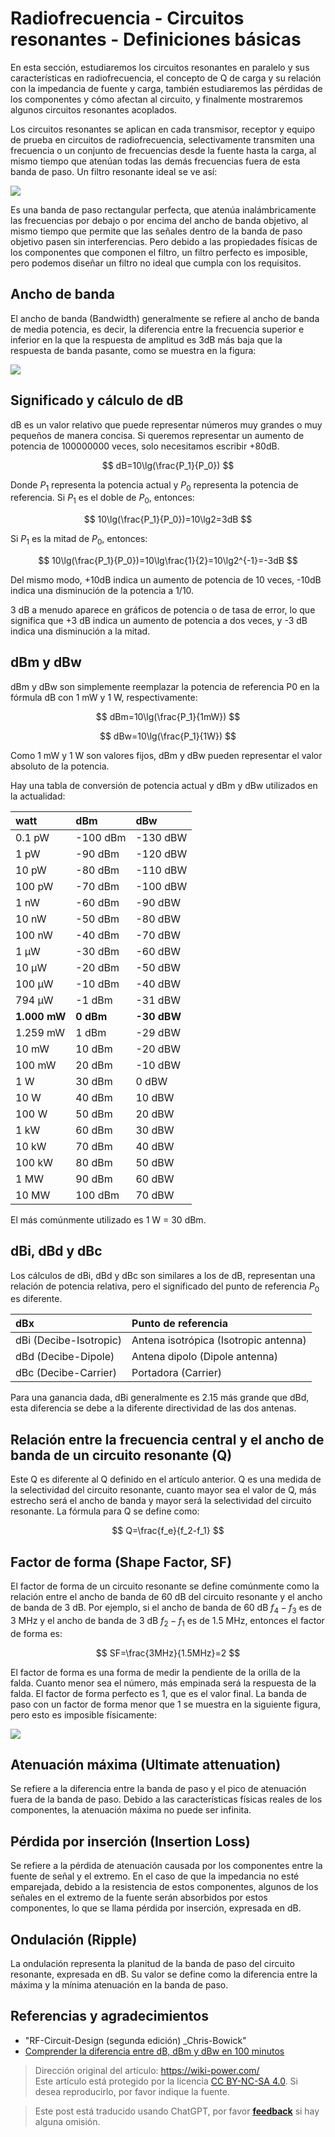 # Radiofrecuencia - Circuitos resonantes - Definiciones básicas

En esta sección, estudiaremos los circuitos resonantes en paralelo y sus características en radiofrecuencia, el concepto de Q de carga y su relación con la impedancia de fuente y carga, también estudiaremos las pérdidas de los componentes y cómo afectan al circuito, y finalmente mostraremos algunos circuitos resonantes acoplados.

Los circuitos resonantes se aplican en cada transmisor, receptor y equipo de prueba en circuitos de radiofrecuencia, selectivamente transmiten una frecuencia o un conjunto de frecuencias desde la fuente hasta la carga, al mismo tiempo que atenúan todas las demás frecuencias fuera de esta banda de paso. Un filtro resonante ideal se ve así:

![](https://f004.backblazeb2.com/file/wiki-media/img/20220411160533.png)

Es una banda de paso rectangular perfecta, que atenúa inalámbricamente las frecuencias por debajo o por encima del ancho de banda objetivo, al mismo tiempo que permite que las señales dentro de la banda de paso objetivo pasen sin interferencias. Pero debido a las propiedades físicas de los componentes que componen el filtro, un filtro perfecto es imposible, pero podemos diseñar un filtro no ideal que cumpla con los requisitos.

## Ancho de banda

El ancho de banda (Bandwidth) generalmente se refiere al ancho de banda de media potencia, es decir, la diferencia entre la frecuencia superior e inferior en la que la respuesta de amplitud es 3dB más baja que la respuesta de banda pasante, como se muestra en la figura:

![](https://f004.backblazeb2.com/file/wiki-media/img/20220411161650.png)

## Significado y cálculo de dB

dB es un valor relativo que puede representar números muy grandes o muy pequeños de manera concisa. Si queremos representar un aumento de potencia de 100000000 veces, solo necesitamos escribir +80dB.

$$
dB=10\lg(\frac{P_1}{P_0})
$$

Donde $P_1$ representa la potencia actual y $P_0$ representa la potencia de referencia. Si $P_1$ es el doble de $P_0$, entonces:

$$
10\lg(\frac{P_1}{P_0})=10\lg2=3dB
$$

Si $P_1$ es la mitad de $P_0$, entonces:

$$
10\lg(\frac{P_1}{P_0})=10\lg\frac{1}{2}=10\lg2^{-1}=-3dB
$$

Del mismo modo, +10dB indica un aumento de potencia de 10 veces, -10dB indica una disminución de la potencia a 1/10.

3 dB a menudo aparece en gráficos de potencia o de tasa de error, lo que significa que +3 dB indica un aumento de potencia a dos veces, y -3 dB indica una disminución a la mitad.

## dBm y dBw

dBm y dBw son simplemente reemplazar la potencia de referencia P0 en la fórmula dB con 1 mW y 1 W, respectivamente:

$$
dBm=10\lg(\frac{P_1}{1mW})
$$

$$
dBw=10\lg(\frac{P_1}{1W})
$$

Como 1 mW y 1 W son valores fijos, dBm y dBw pueden representar el valor absoluto de la potencia.

Hay una tabla de conversión de potencia actual y dBm y dBw utilizados en la actualidad:

| watt         | dBm       | dBw         |
| :----------- | :-------- | :---------- |
| 0.1 pW       | -100 dBm  | -130 dBW    |
| 1 pW         | -90 dBm   | -120 dBW    |
| 10 pW        | -80 dBm   | -110 dBW    |
| 100 pW       | -70 dBm   | -100 dBW    |
| 1 nW         | -60 dBm   | -90 dBW     |
| 10 nW        | -50 dBm   | -80 dBW     |
| 100 nW       | -40 dBm   | -70 dBW     |
| 1 μW         | -30 dBm   | -60 dBW     |
| 10 μW        | -20 dBm   | -50 dBW     |
| 100 μW       | -10 dBm   | -40 dBW     |
| 794 μW       | -1 dBm    | -31 dBW     |
| **1.000 mW** | **0 dBm** | **-30 dBW** |
| 1.259 mW     | 1 dBm     | -29 dBW     |
| 10 mW        | 10 dBm    | -20 dBW     |
| 100 mW       | 20 dBm    | -10 dBW     |
| 1 W          | 30 dBm    | 0 dBW       |
| 10 W         | 40 dBm    | 10 dBW      |
| 100 W        | 50 dBm    | 20 dBW      |
| 1 kW         | 60 dBm    | 30 dBW      |
| 10 kW        | 70 dBm    | 40 dBW      |
| 100 kW       | 80 dBm    | 50 dBW      |
| 1 MW         | 90 dBm    | 60 dBW      |
| 10 MW        | 100 dBm   | 70 dBW      |

El más comúnmente utilizado es 1 W = 30 dBm.

## dBi, dBd y dBc

Los cálculos de dBi, dBd y dBc son similares a los de dB, representan una relación de potencia relativa, pero el significado del punto de referencia $P_0$ es diferente.

| dBx                     | Punto de referencia                |
| :---------------------- | :-------------------------------- |
| dBi (Decibe-Isotropic)   | Antena isotrópica (Isotropic antenna) |
| dBd (Decibe-Dipole)      | Antena dipolo (Dipole antenna)      |
| dBc (Decibe-Carrier)     | Portadora (Carrier)                   |

Para una ganancia dada, dBi generalmente es 2.15 más grande que dBd, esta diferencia se debe a la diferente directividad de las dos antenas.

## Relación entre la frecuencia central y el ancho de banda de un circuito resonante (Q)

Este Q es diferente al Q definido en el artículo anterior. Q es una medida de la selectividad del circuito resonante, cuanto mayor sea el valor de Q, más estrecho será el ancho de banda y mayor será la selectividad del circuito resonante. La fórmula para Q se define como:

$$
Q=\frac{f_e}{f_2-f_1}
$$

## Factor de forma (Shape Factor, SF)

El factor de forma de un circuito resonante se define comúnmente como la relación entre el ancho de banda de 60 dB del circuito resonante y el ancho de banda de 3 dB. Por ejemplo, si el ancho de banda de 60 dB $f_4 - f_3$ es de 3 MHz y el ancho de banda de 3 dB $f_2-f_1$ es de 1.5 MHz, entonces el factor de forma es:

$$
SF=\frac{3MHz}{1.5MHz}=2
$$

El factor de forma es una forma de medir la pendiente de la orilla de la falda. Cuanto menor sea el número, más empinada será la respuesta de la falda. El factor de forma perfecto es 1, que es el valor final. La banda de paso con un factor de forma menor que 1 se muestra en la siguiente figura, pero esto es imposible físicamente:

![](https://f004.backblazeb2.com/file/wiki-media/img/20220411163003.png)

## Atenuación máxima (Ultimate attenuation)

Se refiere a la diferencia entre la banda de paso y el pico de atenuación fuera de la banda de paso. Debido a las características físicas reales de los componentes, la atenuación máxima no puede ser infinita.

## Pérdida por inserción (Insertion Loss)

Se refiere a la pérdida de atenuación causada por los componentes entre la fuente de señal y el extremo. En el caso de que la impedancia no esté emparejada, debido a la resistencia de estos componentes, algunos de los señales en el extremo de la fuente serán absorbidos por estos componentes, lo que se llama pérdida por inserción, expresada en dB.

## Ondulación (Ripple)

La ondulación representa la planitud de la banda de paso del circuito resonante, expresada en dB. Su valor se define como la diferencia entre la máxima y la mínima atenuación en la banda de paso.

## Referencias y agradecimientos

- "RF-Circuit-Design (segunda edición) _Chris-Bowick"
- [Comprender la diferencia entre dB, dBm y dBw en 100 minutos](https://mp.weixin.qq.com/s/R2JhFOAvphBExxE2xb951Q)

> Dirección original del artículo: <https://wiki-power.com/>  
> Este artículo está protegido por la licencia [CC BY-NC-SA 4.0](https://creativecommons.org/licenses/by/4.0/deed.zh). Si desea reproducirlo, por favor indique la fuente.

> Este post está traducido usando ChatGPT, por favor [**feedback**](https://github.com/linyuxuanlin/Wiki_MkDocs/issues/new) si hay alguna omisión.
